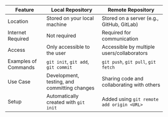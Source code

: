 | Feature               | Local Repository                            | Remote Repository                             |
|------------------------|----------------------------------------------|-----------------------------------------------|
| Location               | Stored on your local machine                 | Stored on a server (e.g., GitHub, GitLab)     |
| Internet Required      | Not required                                 | Required for communication                    |
| Access                 | Only accessible to the user                  | Accessible by multiple users/collaborators    |
| Examples of Commands   | `git init`, `git add`, `git commit`          | `git push`, `git pull`, `git fetch`           |
| Use Case               | Development, testing, and committing changes | Sharing code and collaborating with others    |
| Setup                  | Automatically created with `git init`        | Added using `git remote add origin <URL>`     |